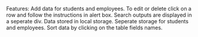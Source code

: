 Features:
Add data for students and employees.
To edit or delete click on a row and follow the instructions in alert box.
Search outputs are displayed in a seperate div.
Data stored in local storage.
Seperate storage for students and employees.
Sort data by clicking on the table fields names.
